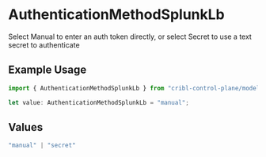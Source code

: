 # AuthenticationMethodSplunkLb

Select Manual to enter an auth token directly, or select Secret to use a text secret to authenticate

## Example Usage

```typescript
import { AuthenticationMethodSplunkLb } from "cribl-control-plane/models/operations";

let value: AuthenticationMethodSplunkLb = "manual";
```

## Values

```typescript
"manual" | "secret"
```